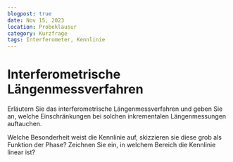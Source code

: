 ```yaml
---
blogpost: true
date: Nov 15, 2023
location: Probeklausur
category: Kurzfrage
tags: Interferometer, Kennlinie
---
```


# Interferometrische Längenmessverfahren

Erläutern Sie das interferometrische Längenmessverfahren und geben Sie an, welche Einschränkungen bei solchen inkrementalen Längenmessungen auftauchen. 

Welche Besonderheit weist die Kennlinie auf, skizzieren sie diese grob als Funktion der Phase? Zeichnen Sie ein, in welchem Bereich die Kennlinie linear ist?
